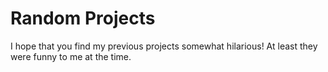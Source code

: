 # Random Projects

I hope that you find my previous projects somewhat hilarious! At least they were funny to me at the time. 
